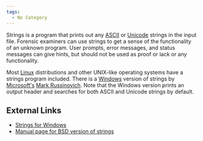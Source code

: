 ```yaml
---
tags:
  - No Category
---
```

Strings is a program that prints out any [ASCII](ascii.md) or
[Unicode](unicode.md) strings in the input file. Forensic
examiners can use strings to get a sense of the functionality of an
unknown program. User prompts, error messages, and status messages can
give hints, but should not be used as proof or lack or any
functionality.

Most [Linux](linux.md) distributions and other UNIX-like
operating systems have a strings program included. There is a
[Windows](windows.md) version of strings by
[Microsoft's](microsoft.md) [Mark
Russinovich](mark_russinovich.md). Note that the Windows version
prints an output header and searches for both ASCII and Unicode strings
by default.

## External Links

- [Strings for
  Windows](http://www.microsoft.com/technet/sysinternals/Miscellaneous/Strings.mspx)
- [Manual page for BSD version of
  strings](http://www.openbsd.org/cgi-bin/man.cgi?query=strings)
